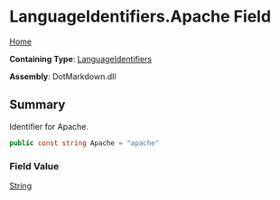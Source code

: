 # LanguageIdentifiers\.Apache Field

[Home](../../../README.md)

**Containing Type**: [LanguageIdentifiers](../README.md)

**Assembly**: DotMarkdown\.dll

## Summary

Identifier for Apache\.

```csharp
public const string Apache = "apache"
```

### Field Value

[String](https://docs.microsoft.com/en-us/dotnet/api/system.string)

